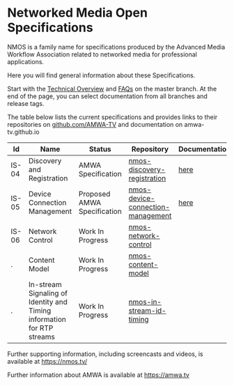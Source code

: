 # Networked Media Open Specifications

NMOS is a family name for specifications produced by the Advanced Media Workflow Association related to networked media for professional applications.

Here you will find general information about these Specifications.

Start with the [Technical Overview](branches/master/NMOS_Technical_Overview.md) and [FAQs](branches/master/FAQs.md) on the master branch. At the end of the page, you can select documentation from all branches and release tags.

The table below lists the current specifications and provides links to their repositories  on [github.com/AMWA-TV](https://github.com/AMWA-TV/) and documentation on amwa-tv.github.io

Id | Name  | Status  | Repository  | Documentation
--|---|---|---|--
IS-04 | Discovery and Registration | AMWA Specification  | [nmos-discovery-registration](https://github.com/AMWA-TV/nmos-discovery-registration)  |  [here](https://amwa-tv.github.io/nmos-discovery-registration)
IS-05 | Device Connection Management  | Proposed AMWA Specification  | [nmos-device-connection-management](https://github.com/AMWA-TV/nmos-device-connection-management)  |  [here](https://amwa-tv.github.io/nmos-device-connection-management)
IS-06 | Network Control | Work In Progress  |  [nmos-network-control](https://github.com/AMWA-TV/nmos-network-control) |
  .   | Content Model   | Work In Progress  | [nmos-content-model](https://github.com/AMWA-TV/nmos-content-model) |
  .   | In-stream Signaling of Identity and Timing information for RTP streams  | Work In Progress  | [nmos-in-stream-id-timing](https://github.com/AMWA-TV/nmos-in-stream-id-timing)  |


Further supporting information, including screencasts and videos, is available at https://nmos.tv/

Further information about AMWA is available at https://amwa.tv

